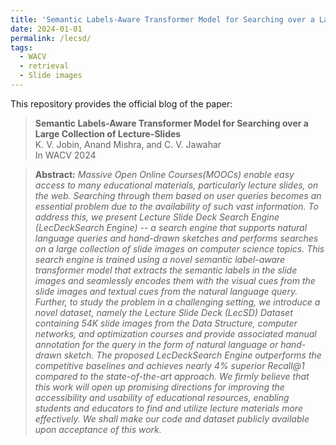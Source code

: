 ```yaml
---
title: 'Semantic Labels-Aware Transformer Model for Searching over a Large Collection of Lecture-Slides'
date: 2024-01-01
permalink: /lecsd/
tags:
  - WACV
  - retrieval
  - Slide images
---
```


This repository provides the official blog of the paper:
> **Semantic Labels-Aware Transformer Model for Searching over a Large Collection of Lecture-Slides** <br>
> K. V. Jobin, Anand Mishra, and C. V. Jawahar<br>
> In WACV 2024<br>

> **Abstract:** *Massive Open Online Courses(MOOCs) enable easy access to many educational materials, particularly lecture slides, on the web. Searching through them based on user queries becomes an essential problem due to the availability of such vast information.
To address this, we present Lecture Slide Deck Search Engine (LecDeckSearch Engine) -- a search engine that supports natural language queries and hand-drawn sketches and performs searches on a large collection of slide images on computer science topics. 
This search engine is trained using a novel semantic label-aware transformer model that extracts the semantic labels in the slide images and seamlessly encodes them with the visual cues from the slide images and textual cues from the natural language query. 
Further, to study the problem in a challenging setting, we introduce a novel dataset, namely the Lecture Slide Deck (LecSD) Dataset containing $54K$ slide images from the Data Structure, computer networks, and optimization courses and provide associated manual annotation for the query in the form of natural language or hand-drawn sketch.
The proposed LecDeckSearch Engine outperforms the competitive baselines and achieves nearly $4\%$ superior Recall@1 compared to the state-of-the-art approach. We firmly believe that this work will open up promising directions for improving the accessibility and usability of educational resources, enabling students and educators to find and utilize lecture materials more effectively. We shall make our code and dataset publicly available upon acceptance of this work.*<br>

